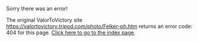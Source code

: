 

Sorry there was an error!

The original ValorToVictory site https://valortovictory.tripod.com/photo/Felker-ph.htm returns an error code: 404 for this page. [Click here to go to the index page](../index.md).